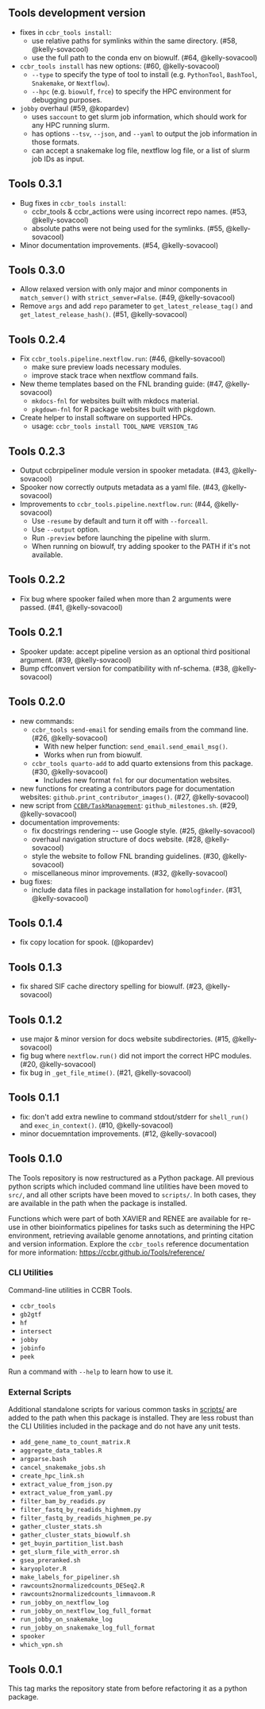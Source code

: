 ## Tools development version

- fixes in `ccbr_tools install`:
  - use relative paths for symlinks within the same directory. (#58, @kelly-sovacool)
  - use the full path to the conda env on biowulf. (#64, @kelly-sovacool)
- `ccbr_tools install` has new options: (#60, @kelly-sovacool)
  - `--type` to specify the type of tool to install (e.g. `PythonTool`, `BashTool`, `Snakemake`, or `Nextflow`).
  - `--hpc` (e.g. `biowulf`, `frce`) to specify the HPC environment for debugging purposes.
- `jobby` overhaul (#59, @kopardev)
  - uses `saccount` to get slurm job information, which should work for any HPC running slurm.
  - has options `--tsv`, `--json`, and `--yaml` to output the job information in those formats.
  - can accept a snakemake log file, nextflow log file, or a list of slurm job IDs as input.

## Tools 0.3.1

- Bug fixes in `ccbr_tools install`:
  - ccbr_tools & ccbr_actions were using incorrect repo names. (#53, @kelly-sovacool)
  - absolute paths were not being used for the symlinks. (#55, @kelly-sovacool)
- Minor documentation improvements. (#54, @kelly-sovacool)

## Tools 0.3.0

- Allow relaxed version with only major and minor components in `match_semver()` with `strict_semver=False`. (#49, @kelly-sovacool)
- Remove `args` and add `repo` parameter to `get_latest_release_tag()` and `get_latest_release_hash()`. (#51, @kelly-sovacool)

## Tools 0.2.4

- Fix `ccbr_tools.pipeline.nextflow.run`: (#46, @kelly-sovacool)
  - make sure preview loads necessary modules.
  - improve stack trace when nextflow command fails.
- New theme templates based on the FNL branding guide: (#47, @kelly-sovacool)
  - `mkdocs-fnl` for websites built with mkdocs material.
  - `pkgdown-fnl` for R package websites built with pkgdown.
- Create helper to install software on supported HPCs.
  - usage: `ccbr_tools install TOOL_NAME VERSION_TAG`

## Tools 0.2.3

- Output ccbrpipeliner module version in spooker metadata. (#43, @kelly-sovacool)
- Spooker now correctly outputs metadata as a yaml file. (#43, @kelly-sovacool)
- Improvements to `ccbr_tools.pipeline.nextflow.run`: (#44, @kelly-sovacool)
  - Use `-resume` by default and turn it off with `--forceall`.
  - Use `--output` option.
  - Run `-preview` before launching the pipeline with slurm.
  - When running on biowulf, try adding spooker to the PATH if it's not available.

## Tools 0.2.2

- Fix bug where spooker failed when more than 2 arguments were passed. (#41, @kelly-sovacool)

## Tools 0.2.1

- Spooker update: accept pipeline version as an optional third positional argument. (#39, @kelly-sovacool)
- Bump cffconvert version for compatibility with nf-schema. (#38, @kelly-sovacool)

## Tools 0.2.0

- new commands:
  - `ccbr_tools send-email` for sending emails from the command line. (#26, @kelly-sovacool)
    - With new helper function: `send_email.send_email_msg()`.
    - Works when run from biowulf.
  - `ccbr_tools quarto-add` to add quarto extensions from this package. (#30, @kelly-sovacool)
    - Includes new format `fnl` for our documentation websites.
- new functions for creating a contributors page for documentation websites: `github.print_contributor_images()`. (#27, @kelly-sovacool)
- new script from [`CCBR/TaskManagement`](https://github.com/CCBR/TaskManagement/tree/103c73d41858d400fba95ed2130d7d5653f243e0/scripts): `github_milestones.sh`. (#29, @kelly-sovacool)
- documentation improvements:
  - fix docstrings rendering -- use Google style. (#25, @kelly-sovacool)
  - overhaul navigation structure of docs website. (#28, @kelly-sovacool)
  - style the website to follow FNL branding guidelines. (#30, @kelly-sovacool)
  - miscellaneous minor improvements. (#32, @kelly-sovacool)
- bug fixes:
  - include data files in package installation for `homologfinder`. (#31, @kelly-sovacool)

## Tools 0.1.4

- fix copy location for spook. (@kopardev)

## Tools 0.1.3

- fix shared SIF cache directory spelling for biowulf. (#23, @kelly-sovacool)

## Tools 0.1.2

- use major & minor version for docs website subdirectories. (#15, @kelly-sovacool)
- fig bug where `nextflow.run()` did not import the correct HPC modules. (#20, @kelly-sovacool)
- fix bug in `_get_file_mtime()`. (#21, @kelly-sovacool)

## Tools 0.1.1

- fix: don't add extra newline to command stdout/stderr for `shell_run()` and `exec_in_context()`. (#10, @kelly-sovacool)
- minor docuemntation improvements. (#12, @kelly-sovacool)

## Tools 0.1.0

The Tools repository is now restructured as a Python package.
All previous python scripts which included command line utilities have been
moved to `src/`, and all other scripts have been moved to `scripts/`.
In both cases, they are available in the path when the package is installed.

Functions which were part of both XAVIER and RENEE are available for re-use in
other bioinformatics pipelines for tasks such as determining the HPC
environment, retrieving available genome annotations, and printing citation and
version information.
Explore the `ccbr_tools` reference documentation for more information:
<https://ccbr.github.io/Tools/reference/>

### CLI Utilities

Command-line utilities in CCBR Tools.

- `ccbr_tools`
- `gb2gtf`
- `hf`
- `intersect`
- `jobby`
- `jobinfo`
- `peek`

Run a command with `--help` to learn how to use it.

### External Scripts

Additional standalone scripts for various common tasks in
[scripts/](scripts/) are added to the path when this package is
installed. They are less robust than the CLI Utilities included in the
package and do not have any unit tests.

- `add_gene_name_to_count_matrix.R`
- `aggregate_data_tables.R`
- `argparse.bash`
- `cancel_snakemake_jobs.sh`
- `create_hpc_link.sh`
- `extract_value_from_json.py`
- `extract_value_from_yaml.py`
- `filter_bam_by_readids.py`
- `filter_fastq_by_readids_highmem.py`
- `filter_fastq_by_readids_highmem_pe.py`
- `gather_cluster_stats.sh`
- `gather_cluster_stats_biowulf.sh`
- `get_buyin_partition_list.bash`
- `get_slurm_file_with_error.sh`
- `gsea_preranked.sh`
- `karyoploter.R`
- `make_labels_for_pipeliner.sh`
- `rawcounts2normalizedcounts_DESeq2.R`
- `rawcounts2normalizedcounts_limmavoom.R`
- `run_jobby_on_nextflow_log`
- `run_jobby_on_nextflow_log_full_format`
- `run_jobby_on_snakemake_log`
- `run_jobby_on_snakemake_log_full_format`
- `spooker`
- `which_vpn.sh`

## Tools 0.0.1

This tag marks the repository state from before refactoring it as a python package.
